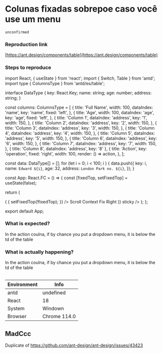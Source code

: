# Colunas fixadas sobrepoe caso você use um menu

`unconfirmed`

### Reproduction link

[https://ant.design/components/table](https://ant.design/components/table)

### Steps to reproduce

import React, { useState } from 'react';
import { Switch, Table } from 'antd';
import type { ColumnsType } from 'antd/es/table';

interface DataType {
key: React.Key;
name: string;
age: number;
address: string;
}

const columns: ColumnsType<DataType> = [
{
title: 'Full Name',
width: 100,
dataIndex: 'name',
key: 'name',
fixed: 'left',
},
{
title: 'Age',
width: 100,
dataIndex: 'age',
key: 'age',
fixed: 'left',
},
{
title: 'Column 1',
dataIndex: 'address',
key: '1',
width: 150,
},
{
title: 'Column 2',
dataIndex: 'address',
key: '2',
width: 150,
},
{
title: 'Column 3',
dataIndex: 'address',
key: '3',
width: 150,
},
{
title: 'Column 4',
dataIndex: 'address',
key: '4',
width: 150,
},
{
title: 'Column 5',
dataIndex: 'address',
key: '5',
width: 150,
},
{
title: 'Column 6',
dataIndex: 'address',
key: '6',
width: 150,
},
{
title: 'Column 7',
dataIndex: 'address',
key: '7',
width: 150,
},
{ title: 'Column 8', dataIndex: 'address', key: '8' },
{
title: 'Action',
key: 'operation',
fixed: 'right',
width: 100,
render: () => <a>action</a>,
},
];

const data: DataType[] = [];
for (let i = 0; i < 100; i ) {
data.push({
key: i,
name: `Edward ${i}`,
age: 32,
address: `London Park no. ${i}`,
});
}

const App: React.FC = () => {
const [fixedTop, setFixedTop] = useState(false);

return (
<Table
columns={columns}
dataSource={data}
scroll={{ x: 1500 }}
summary={() => (
<Table.Summary fixed={fixedTop ? 'top' : 'bottom'}>
<Table.Summary.Row>
<Table.Summary.Cell index={0} colSpan={2}>
<Switch
checkedChildren="Fixed Top"
unCheckedChildren="Fixed Top"
checked={fixedTop}
onChange={() => {
setFixedTop(!fixedTop);
}}
/>
</Table.Summary.Cell>
<Table.Summary.Cell index={2} colSpan={8}>
Scroll Context
</Table.Summary.Cell>
<Table.Summary.Cell index={10}>Fix Right</Table.Summary.Cell>
</Table.Summary.Row>
</Table.Summary>
)}
sticky
/>
);
};

export default App;

### What is expected?

In the action coulna, if by chance you put a dropdown menu, it is below the td of the table

### What is actually happening?

In the action coulna, if by chance you put a dropdown menu, it is below the td of the table

| Environment | Info         |
| ----------- | ------------ |
| antd        | undefined    |
| React       | 18           |
| System      | Windown      |
| Browser     | Chrome 114.0 |

<!-- generated by ant-design-issue-helper. DO NOT REMOVE -->

## MadCcc

Duplicate of https://github.com/ant-design/ant-design/issues/43423

